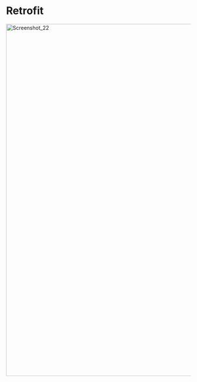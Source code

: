 # Retrofit
<img width="960" alt="Screenshot_22" src="https://user-images.githubusercontent.com/53636503/67126577-16ec0880-f200-11e9-9009-16987b384277.png">
